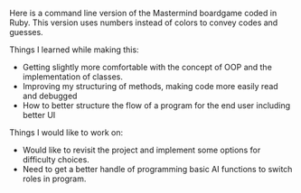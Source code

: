 Here is a command line version of the Mastermind boardgame coded in Ruby.
This version uses numbers instead of colors to convey codes and guesses.

Things I learned while making this:

- Getting slightly more comfortable with the concept of OOP and the implementation of classes.
- Improving my structuring of methods, making code more easily read and debugged
- How to better structure the flow of a program for the end user including better UI

Things I would like to work on:

- Would like to revisit the project and implement some options for difficulty choices.
- Need to get a better handle of programming basic AI functions to switch roles in program.
